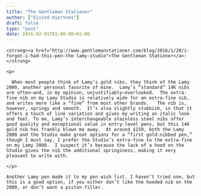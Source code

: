 ```yaml
---
title: "The Gentleman Stationer"
author: ["Eivind Hjertnes"]
draft: false
type: "post"
date: 2016-02-01T01:00:00+01:00
---
```


<div class="HTML">
  <div></div>

<p>

</div>

```text
<strong><a href="http://www.gentlemanstationer.com/blog/2016/1/20/i-forgot-i-had-this-pen-the-lamy-studio">The Gentleman Stationer</a>:</strong>
```

<div class="HTML">
  <div></div>

</p>

</div>

<div class="HTML">
  <div></div>

<blockquote>

</div>

```text
<p>

  When most people think of Lamy’s gold nibs, they think of the Lamy 2000, another personal favorite of mine.  Lamy’s “standard” 14K nibs are often–and, in my opinion, unjustifiably–overlooked.  The extra-fine nib on my Lamy Studio is relatively wide for an extra-fine nib, and writes more like a “fine” from most other brands.   The nib is, however, springy and smooth.  It’s also slightly stubbish, in that it offers a touch of line variation and gives my writing an italic look and feel. To me, Lamy’s interchangeable stainless steel nibs offer good quality and exceptional value in entry-level pens, but this 14K gold nib has frankly blown me away.  At around $150, both the Lamy 2000 and the Studio make great options for a “first gold-nibbed pen,” though I must say, I prefer the Studio’s extra-fine to the extra-fine on my Lamy 2000.  I suspect it’s because the lack of a hood on the Studio gives the nib the additional springiness, making it very pleasant to write with.

</p>
```

<div class="HTML">
  <div></div>

</blockquote>

</div>

<div class="HTML">
  <div></div>

<p>

</div>

```text
Another Lamy pen made it to my pen wish list. I haven’t tried one, but this is a good option, if you either don’t like the hooded nib on the 2000, or don’t want a piston filler.
```

<div class="HTML">
  <div></div>

</p>

</div>

